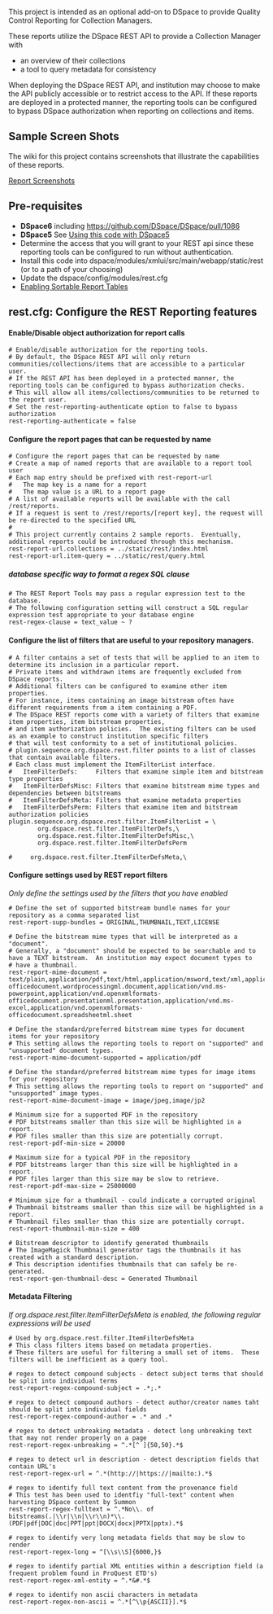 This project is intended as an optional add-on to DSpace to provide Quality Control Reporting for Collection Managers.

These reports utilize the DSpace REST API to provide a Collection Manager with

* an overview of their collections
* a tool to query metadata for consistency

When deploying the DSpace REST API, and institution may choose to make the API publicly accessible or to restrict access to the API.
If these reports are deployed in a protected manner, the reporting tools can be configured to bypass DSpace authorization when reporting on collections and items.

## Sample Screen Shots
The wiki for this project contains screenshots that illustrate the capabilities of these reports.

[Report Screenshots](https://github.com/DSpace-Labs/DSpace-REST-Reports/wiki)

## Pre-requisites
* **DSpace6** including https://github.com/DSpace/DSpace/pull/1086
* **DSpace5** See [Using this code with DSpace5](https://github.com/DSpace-Labs/DSpace-REST-Reports/wiki/Using-these-reports-with-DSpace-5)
* Determine the access that you will grant to your REST api since these reporting tools can be configured to run without authentication.
* Install this code into dspace/modules/xmlui/src/main/webapp/static/rest (or to a path of your choosing)
* Update the dspace/config/modules/rest.cfg 
* [Enabling Sortable Report Tables](https://github.com/DSpace-Labs/DSpace-REST-Reports/wiki/Enabling-Sortable-Report-Tables)

## rest.cfg: Configure the REST Reporting features

#### Enable/Disable object authorization for report calls

```
# Enable/disable authorization for the reporting tools.
# By default, the DSpace REST API will only return communities/collections/items that are accessible to a particular user.
# If the REST API has been deployed in a protected manner, the reporting tools can be configured to bypass authorization checks.
# This will allow all items/collections/communities to be returned to the report user.
# Set the rest-reporting-authenticate option to false to bypass authorization
rest-reporting-authenticate = false
```

#### Configure the report pages that can be requested by name

```
# Configure the report pages that can be requested by name
# Create a map of named reports that are available to a report tool user
# Each map entry should be prefixed with rest-report-url 
#   The map key is a name for a report
#   The map value is a URL to a report page
# A list of available reports will be available with the call /rest/reports.
# If a request is sent to /rest/reports/[report key], the request will be re-directed to the specified URL
# 
# This project currently contains 2 sample reports.  Eventually, additional reports could be introduced through this mechanism.
rest-report-url.collections = ../static/rest/index.html
rest-report-url.item-query = ../static/rest/query.html
```

##### database specific way to format a regex SQL clause #####
```
# The REST Report Tools may pass a regular expression test to the database.  
# The following configuration setting will construct a SQL regular expression test appropriate to your database engine
rest-regex-clause = text_value ~ ?
```

#### Configure the list of filters that are useful to your repository managers.
```
# A filter contains a set of tests that will be applied to an item to determine its inclusion in a particular report.
# Private items and withdrawn items are frequently excluded from DSpace reports.
# Additional filters can be configured to examine other item properties.
# For instance, items containing an image bitstream often have different requirements from a item containing a PDF.
# The DSpace REST reports come with a variety of filters that examine item properties, item bitstream properties, 
# and item authorization policies.  The existing filters can be used as an example to construct institution specific filters
# that will test conformity to a set of institutional policies.
# plugin.sequence.org.dspace.rest.filter points to a list of classes that contain available filters.  
# Each class must implement the ItemFilterList interface.
#   ItemFilterDefs:     Filters that examine simple item and bitstream type properties
#   ItemFilterDefsMisc: Filters that examine bitstream mime types and dependencies between bitstreams
#   ItemFilterDefsMeta: Filters that examine metadata properties
#   ItemFilterDefsPerm: Filters that examine item and bitstream authorization policies
plugin.sequence.org.dspace.rest.filter.ItemFilterList = \
        org.dspace.rest.filter.ItemFilterDefs,\
        org.dspace.rest.filter.ItemFilterDefsMisc,\
        org.dspace.rest.filter.ItemFilterDefsPerm

#     org.dspace.rest.filter.ItemFilterDefsMeta,\
```
#### Configure settings used by REST report filters
_Only define the settings used by the filters that you have enabled_
```
# Define the set of supported bitstream bundle names for your repository as a comma separated list
rest-report-supp-bundles = ORIGINAL,THUMBNAIL,TEXT,LICENSE

# Define the bitstream mime types that will be interpreted as a "document".
# Generally, a "document" should be expected to be searchable and to have a TEXT bitstream.  An institution may expect document types to
# have a thumbnail.
rest-report-mime-document = text/plain,application/pdf,text/html,application/msword,text/xml,application/vnd.openxmlformats-officedocument.wordprocessingml.document,application/vnd.ms-powerpoint,application/vnd.openxmlformats-officedocument.presentationml.presentation,application/vnd.ms-excel,application/vnd.openxmlformats-officedocument.spreadsheetml.sheet

# Define the standard/preferred bitstream mime types for document items for your repository
# This setting allows the reporting tools to report on "supported" and "unsupported" document types.
rest-report-mime-document-supported = application/pdf

# Define the standard/preferred bitstream mime types for image items for your repository
# This setting allows the reporting tools to report on "supported" and "unsupported" image types.
rest-report-mime-document-image = image/jpeg,image/jp2

# Minimum size for a supported PDF in the repository
# PDF bitstreams smaller than this size will be highlighted in a report.  
# PDF files smaller than this size are potentially corrupt.
rest-report-pdf-min-size = 20000

# Maximum size for a typical PDF in the repository
# PDF bitstreams larger than this size will be highlighted in a report.  
# PDF files larger than this size may be slow to retrieve.
rest-report-pdf-max-size = 25000000

# Minimum size for a thumbnail - could indicate a corrupted original
# Thumbnail bitstreams smaller than this size will be highlighted in a report.  
# Thumbnail files smaller than this size are potentially corrupt.
rest-report-thumbnail-min-size = 400

# Bitstream descriptor to identify generated thumbnails
# The ImageMagick Thumbnail generator tags the thumbnails it has created with a standard description.
# This description identifies thumbnails that can safely be re-generated.
rest-report-gen-thumbnail-desc = Generated Thumbnail
```

#### Metadata Filtering
_If org.dspace.rest.filter.ItemFilterDefsMeta is enabled, the following regular expressions will be used_

```
# Used by org.dspace.rest.filter.ItemFilterDefsMeta
# This class filters items based on metadata properties.
# These filters are useful for filtering a small set of items.  These filters will be inefficient as a query tool.

# regex to detect compound subjects - detect subject terms that should be split into individual terms
rest-report-regex-compound-subject = .*;.*

# regex to detect compound authors - detect author/creator names taht should be split into individual fields
rest-report-regex-compound-author = .* and .*

# regex to detect unbreaking metadata - detect long unbreaking text that may not render properly on a page
rest-report-regex-unbreaking = ^.*[^ ]{50,50}.*$

# regex to detect url in description - detect description fields that contain URL's
rest-report-regex-url = ^.*(http://|https://|mailto:).*$

# regex to identify full text content from the provenance field
# This test has been used to identfiy "full-text" content when harvesting DSpace content by Summon
rest-report-regex-fulltext = ^.*No\\. of bitstreams(.|\\r|\\n|\\r\\n)*\\.(PDF|pdf|DOC|doc|PPT|ppt|DOCX|docx|PPTX|pptx).*$

# regex to identify very long metadata fields that may be slow to render
rest-report-regex-long = ^[\\s\\S]{6000,}$

# regex to identify partial XML entities within a description field (a frequent problem found in ProQuest ETD's)
rest-report-regex-xml-entity = ^.*&#.*$

# regex to identify non ascii characters in metadata
rest-report-regex-non-ascii = ^.*[^\\p{ASCII}].*$

```

